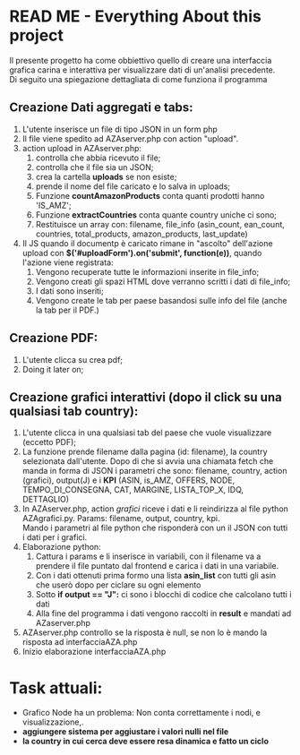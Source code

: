 # READ ME - Everything About this project

Il presente progetto ha come obbiettivo quello di creare una interfaccia grafica carina e interattiva per visualizzare dati di un'analisi precedente. <br>
Di seguito una spiegazione dettagliata di come funziona il programma

## Creazione Dati aggregati e tabs:
1. L'utente inserisce un file di tipo JSON in un form php
2. Il file viene spedito ad AZAserver.php con action "upload".
3. action upload in AZAserver.php: 
    1. controlla che abbia ricevuto il file;
    2. controlla che il file sia un JSON;
    3. crea la cartella **uploads** se non esiste;
    4. prende il nome del file caricato e lo salva in uploads;
    5. Funzione **countAmazonProducts** conta quanti prodotti hanno 'IS_AMZ';
    6. Funzione **extractCountries** conta quante country uniche ci sono;
    7. Restituisce un array con: filename, file_info (asin_count, ean_count, countries, total_products, amazon_products, last_update)
4. Il JS quando il documentp è caricato rimane in "ascolto" dell'azione upload con 
__$('#uploadForm').on('submit', function(e))__, quando l'azione viene registrata:
    1. Vengono recuperate tutte le informazioni inserite in file_info;
    2. Vengono creati gli spazi HTML dove verranno scritti i dati di file_info;
    3. I dati sono inseriti;
    4. Vengono create le tab per paese basandosi sulle info del file (anche la tab per il PDF.)

## Creazione PDF:
1. L'utente clicca su crea pdf;
2. Doing it later on;


## Creazione grafici interattivi (dopo il click su una qualsiasi tab country):
1. L'utente clicca in una qualsiasi tab del paese che vuole visualizzare (eccetto PDF);
2. La funzione prende filename dalla pagina (id: filename), la country selezionata dall'utente. Dopo di che si avvia una chiamata fetch che manda in forma di JSON i parametri che sono: filename, country, action (grafici), output(J) e i **KPI** (ASIN, is_AMZ, OFFERS, NODE, TEMPO_DI_CONSEGNA, CAT, MARGINE, LISTA_TOP_X, IDQ, DETTAGLIO)
3. In AZAserver.php, action <i>grafici</i> riceve i dati e li reindirizza al file python AZAgrafici.py. Params: filename, output, country, kpi. <br>
Mando i parametri al file python che risponderà con un il JSON con tutti i dati per i grafici. 
4. Elaborazione python: 
    1. Cattura i params e li inserisce in variabili, con il filename va a prendere il file puntato dal frontend e carica i dati in una variabile.
    2. Con i dati ottenuti prima formo una lista __asin_list__ con tutti gli asin che userò dopo per ciclare  su ogni elemento
    3. Sotto __if output == "J":__ ci sono i blocchi di codice che calcolano tutti i dati
    4. Alla fine del programma i dati vengono raccolti in __result__ e mandati ad AZaserver.php
4. AZAserver.php controllo se la risposta è null, se non lo è mando la risposta ad interfacciaAZA.php
5. Inizio elaborazione interfacciaAZA.php



# Task attuali: 
- Grafico Node ha un problema: Non conta correttamente i nodi, e visualizzazione,.
- __aggiungere sistema per aggiustare i valori nulli nel file__
- __la country in cui cerca deve essere resa dinamica e fatto un ciclo__

